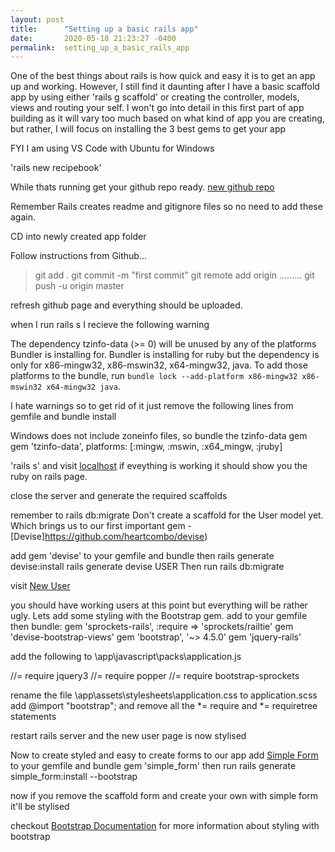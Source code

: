 ```yaml
---
layout: post
title:      "Setting up a basic rails app"
date:       2020-05-18 21:23:27 -0400
permalink:  setting_up_a_basic_rails_app
---
```



One of the best things about rails is how quick and easy it is to get an app up and working. However, I still find it daunting after I have a basic scaffold app by using either 'rails g scaffold' or creating the controller, models, views and routing your self.  I won't go into detail in this first part of app building as it will vary too much based on what kind of app you are creating, but rather, I will focus on installing the 3 best gems to get your app 

FYI I am using VS Code with Ubuntu for Windows

'rails new recipebook'

While thats running get your github repo ready.  [new github repo](https://github.com/new) 

Remember Rails creates readme and gitignore files so no need to add these again.

CD into newly created app folder

Follow instructions from Github...

> git add .
> git commit -m "first commit"
> git remote add origin .........
> git push -u origin master

refresh github page and everything should be uploaded.

when I run rails s I recieve the following warning

The dependency tzinfo-data (>= 0) will be unused by any of the platforms Bundler is installing for. Bundler is installing for ruby but the dependency is only for x86-mingw32, x86-mswin32, x64-mingw32, java. To add those platforms to the bundle, run `bundle lock --add-platform x86-mingw32 x86-mswin32 x64-mingw32 java`.

I hate warnings so to get rid of it just remove the following lines from gemfile and bundle install

Windows does not include zoneinfo files, so bundle the tzinfo-data gem
gem 'tzinfo-data', platforms: [:mingw, :mswin, :x64_mingw, :jruby]

'rails s' and visit [localhost](http://localhost:3000/) if eveything is working it should show you the ruby on rails page.

close the server and generate the required scaffolds

remember to rails db:migrate
Don't create a scaffold for the User model yet. Which brings us to our first important gem - [Devise]https://github.com/heartcombo/devise)

add gem 'devise' to your gemfile and bundle
then rails generate devise:install
rails generate devise USER
Then run rails db:migrate

visit [New User](http://localhost:3000/users/sign_up)

you should have working users at this point but everything will be rather ugly. Lets add some styling with the Bootstrap gem.
add to your gemfile then bundle:
gem 'sprockets-rails', :require => 'sprockets/railtie'
gem 'devise-bootstrap-views'
gem 'bootstrap', '~> 4.5.0'
gem 'jquery-rails'

add the following to \app\javascript\packs\application.js

//= require jquery3
//= require popper
//= require bootstrap-sprockets

rename the file \app\assets\stylesheets\application.css to application.scss
add @import "bootstrap";  and remove all the *= require and *= requiretree statements

restart rails server and the new user page is now stylised

Now to create styled and easy to create forms  to our app add [Simple Form](https://github.com/heartcombo/simple_form) to your gemfile and bundle 
gem 'simple_form'
then run rails generate simple_form:install --bootstrap

now if you remove the scaffold form and create your own with simple form it'll be stylised

checkout [Bootstrap Documentation](https://getbootstrap.com/docs/4.5/getting-started/introduction/) for more information about styling with bootstrap








